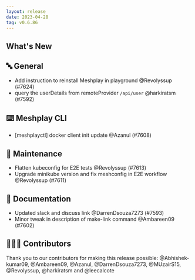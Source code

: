 ```yaml
---
layout: release
date: 2023-04-28
tag: v0.6.86
---
```


## What's New
## 🔤 General
- Add instruction to reinstall Meshplay in playground @Revolyssup (#7624)
- query the userDetails from remoteProvider ```/api/user``` @harkiratsm (#7592)

## ⌨️ Meshplay CLI

- [meshplayctl] docker client init update @Azanul (#7608)

## 🧰 Maintenance

- Flatten kubeconfig for E2E tests @Revolyssup (#7613)
- Upgrade minikube version and fix meshconfig in E2E workflow @Revolyssup (#7611)

## 📖 Documentation

- Updated slack and discuss link @DarrenDsouza7273 (#7593)
- Minor tweak in description of make-link command @Ambareen09 (#7602)

## 👨🏽‍💻 Contributors

Thank you to our contributors for making this release possible:
@Abhishek-kumar09, @Ambareen09, @Azanul, @DarrenDsouza7273, @MUzairS15, @Revolyssup, @harkiratsm and @leecalcote
